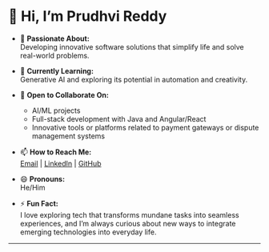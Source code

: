# 👋 Hi, I’m Prudhvi Reddy  

- 👀 **Passionate About:**  
  Developing innovative software solutions that simplify life and solve real-world problems.  

- 🌱 **Currently Learning:**  
  Generative AI and exploring its potential in automation and creativity.  

- 💞️ **Open to Collaborate On:**  
  - AI/ML projects  
  - Full-stack development with Java and Angular/React  
  - Innovative tools or platforms related to payment gateways or dispute management systems  

- 📫 **How to Reach Me:**  
  [Email](Prudhvireddy07@icloud.com) | [LinkedIn](https://www.linkedin.com/in/prudhvireddy7) | [GitHub](https://github.com/Prudhvi07USA)  

- 😄 **Pronouns:**  
  He/Him  
- ⚡ **Fun Fact:**  
  I love exploring tech that transforms mundane tasks into seamless experiences, and I’m always curious about new ways to integrate emerging technologies into everyday life.  
---
